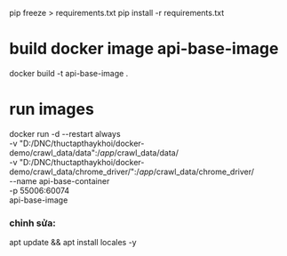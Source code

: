 pip freeze > requirements.txt
pip install -r requirements.txt


# build docker image api-base-image
docker build -t api-base-image .

# run images
docker run -d --restart always \
  -v "D:/DNC/thuctapthaykhoi/docker-demo/crawl_data/data":/_app_/crawl_data/data/ \
  -v "D:/DNC/thuctapthaykhoi/docker-demo/crawl_data/chrome_driver/":/_app_/crawl_data/chrome_driver/ \
  --name api-base-container \
  -p 55006:60074 \
  api-base-image



### chỉnh sửa:
apt update && apt install locales -y